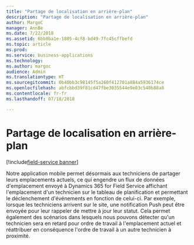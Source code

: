 ```yaml
---
title: "Partage de localisation en arrière-plan"
description: "Partage de localisation en arrière-plan"
author: MargoC
manager: AnnBe
ms.date: 7/22/2018
ms.assetid: 6bb0ba1e-1805-4cf8-bd49-7fc45cffbefd
ms.topic: article
ms.prod: 
ms.service: business-applications
ms.technology: 
ms.author: margoc
audience: Admin
ms.translationtype: HT
ms.sourcegitcommit: 0b40bb3c98145f5a260f412701a884a5936174ce
ms.openlocfilehash: abfcbbd39f81cd47fbe3035544e9e83c540b88a8
ms.contentlocale: fr-fr
ms.lasthandoff: 07/18/2018

---
```


#  <a name="background-location-sharing"></a>Partage de localisation en arrière-plan

[!include[field-service banner](../../../includes/field-service.md)]



Notre application mobile permet désormais aux techniciens de partager leurs emplacements actuels, ce qui engendre un flux de données d'emplacement envoyé à Dynamics 365 for Field Service affichant l'emplacement d'un technicien sur le tableau de planification et permettant le déclenchement d'événements en fonction de celui-ci. Par exemple, lorsque les techniciens arrivent sur le site, une notification Push peut être envoyée pour leur rappeler de mettre à jour leur statut. Cela permet également des scénarios dans lesquels nous pouvons détecter qu'un technicien sera en retard pour ordre de travail à l'emplacement actuel et réattribuer en conséquence l'ordre de travail à un autre technicien à proximité.


